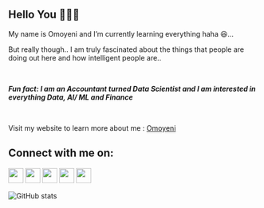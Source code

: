## Hello You 🙋🏾‍♀️

My name is Omoyeni and I’m currently learning everything haha 😆...

But really though.. I am truly fascinated about the things that people are doing out here and how intelligent people are..

&nbsp;  

***Fun fact: I am an Accountant turned Data Scientist and I am interested in everything Data, AI/ ML and Finance*** 

&nbsp;  

Visit my website to learn more about me : [Omoyeni](https://omoyeniogundipe.com/)  

## Connect with me on:


<p align="left"> <a href="https://www.github.com/OmoyeniO" target="_blank" rel="noreferrer"><img src="https://raw.githubusercontent.com/danielcranney/readme-generator/main/public/icons/socials/github.svg" width="30" height="30" /></a> <a href="https://www.linkedin.com/in/omoyeni-ogundipe/" target="_blank" rel="noreferrer"><img src="https://raw.githubusercontent.com/danielcranney/readme-generator/main/public/icons/socials/linkedin.svg" width="30" height="30" /></a> <a href="https://omoyeni-ogundipe.medium.com/" target="_blank" rel="noreferrer"><img src="https://raw.githubusercontent.com/danielcranney/readme-generator/main/public/icons/socials/medium.svg" width="30" height="30" /></a> <a href="https://twitter.com/yeni_dipe" target="_blank" rel="noreferrer"><img src="https://raw.githubusercontent.com/danielcranney/readme-generator/main/public/icons/socials/twitter.svg" width="30" height="30" /></a> <a href="https://www.instagram.com/yeni.dipe/" target="_blank" rel="noreferrer"><img src="https://raw.githubusercontent.com/danielcranney/readme-generator/main/public/icons/socials/instagram.svg" width="30" height="30" /></a></p>



<!---
[<img src='https://cdn.jsdelivr.net/npm/simple-icons@3.0.1/icons/github.svg' alt='github' height='30'>](https://github.com/OmoyeniO)  
[<img src='https://cdn.jsdelivr.net/npm/simple-icons@3.0.1/icons/instagram.svg' alt='instagram' height='30'>](https://www.instagram.com/yeni.dipe/) 
[<img src='https://raw.githubusercontent.com/danielcranney/readme-generator/main/public/icons/socials/twitter.svg' alt='twitter' height='30'>](https://twitter.com/yeni_dipe) 
[<img src='https://cdn.jsdelivr.net/npm/simple-icons@3.0.1/icons/linkedin.svg' alt='linkedin' height='30'>](https://www.linkedin.com/in/omoyeni-ogundipe)
[<img src='https://raw.githubusercontent.com/danielcranney/readme-generator/main/public/icons/socials/medium.svg' alt='medium' height='30'>](https://omoyeni-ogundipe.medium.com/)
--->



![GitHub stats](https://github-readme-stats.vercel.app/api?username=OmoyeniO&show_icons=true)  

<!---
OmoyeniO/OmoyeniO is a ✨ special ✨ repository because its `README.md` (this file) appears on your GitHub profile.
You can click the Preview link to take a look at your changes.
--->
